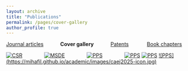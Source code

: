 ```yaml
---
layout: archive
title: "Publications"
permalink: /pages/cover-gallery
author_profile: true
---
```





[Journal articles](https://mihafil.github.io/academic/publications)  &emsp;&emsp;&emsp;**Cover gallery** &emsp;&emsp;&emsp;[Patents](https://mihafil.github.io/academic/pages/patents)  &emsp;&emsp; &emsp;[Book chapters](https://mihafil.github.io/academic/pages/book-chapters)



[![CSR](https://mihafil.github.io/academic/images/csr2016-icon.jpg)](https://mihafil.github.io/academic/images/csr2016.jpg)    &emsp;&emsp;&emsp;&emsp;[![MSDE](https://mihafil.github.io/academic/images/msde2016-icon.jpg)](https://mihafil.github.io/academic/images/msde2016.jpg)    &emsp;&emsp;&emsp;&emsp;[![PPS](https://mihafil.github.io/academic/images/pps2017-icon.jpg)](https://mihafil.github.io/academic/images/pps2017.jpg)    &emsp;&emsp;&emsp;&emsp;[![PPS](https://mihafil.github.io/academic/images/jmcc2022-icon.jpg)](https://mihafil.github.io/academic/images/jmcc2022.jpg)    [![PPS](https://mihafil.github.io/academic/images/dt2022-icon.jpg)](https://mihafil.github.io/academic/images/dt2022.jpg) [![PPS]
(https://mihafil.github.io/academic/images/caej2025-icon.jpg)](https://mihafil.github.io/academic/images/caej2025.jpg)


  
